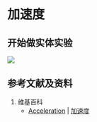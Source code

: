 # 加速度

## 开始做实体实验

![](/images/力学/运动/加速度/1a1.jpg)

## 参考文献及资料

1. 维基百科
	- [Acceleration](https://en.wikipedia.org/wiki/Acceleration) | [加速度](https://zh.wikipedia.org/wiki/加速度) 
